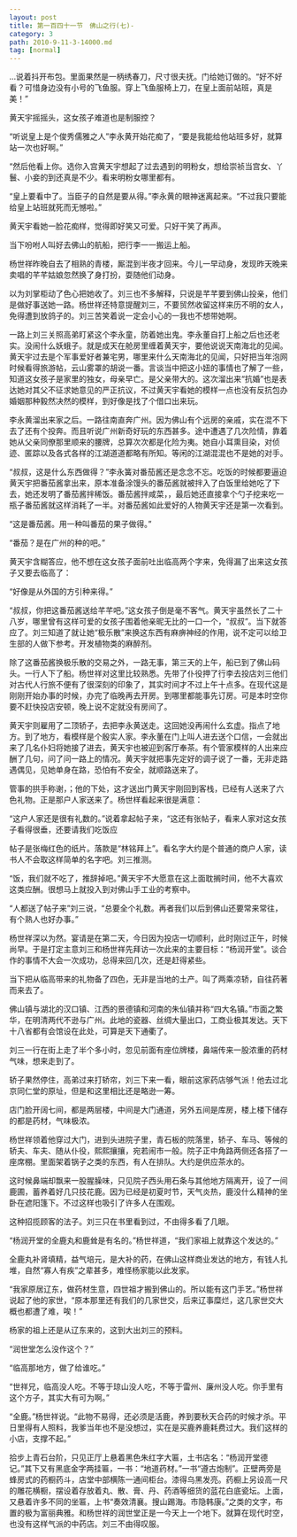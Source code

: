 ```yaml
---
layout: post
title: 第一百四十一节　佛山之行(七)-
category: 3
path: 2010-9-11-3-14000.md
tag: [normal]
---
```


…说着抖开布包。里面果然是一柄绣春刀，尺寸很夫抚。门给她订做的。“好不好看？可惜身边没有小号的飞鱼服。穿上飞鱼服椅上刀，在皇上面前站班，真是美！”

黄天宇摇摇头，这女孩子难道也是制服控？

“听说皇上是个俊秀儒雅之人”李永黄开始花痴了，“要是我能给他站班多好，就算站一次也好啊。”

“然后他看上你。选你入宫黄天宇想起了过去遇到的明粉女，想给崇祯当宫女、丫鬟、小妾的到还真是不少。看来明粉女哪里都有。

“皇上要看中了。当臣子的自然是要从得。”李永黄的眼神迷离起来。“不过我只要能给皇上站班就死而无憾啦。”

黄天宇看她一脸花痴样，觉得即好笑又可爱。只好干笑了再声。

当下吩咐人叫好去佛山的航船，把行李一一搬运上船。

杨世祥昨晚自去了相熟的青楼，厮混到半夜才回来。今儿一早动身，发现昨天晚来卖唱的芊芊姑娘忽然换了身打扮，耍随他们动身。

以为刘掌柜动了色心把她收了。刘三也不多解释，只说是芊芊要到佛山投亲，他们是做好事送她一路。杨世祥还特意提醒刘三，不要贸然收留这样来历不明的女人，免得遭到放鸽子的。刘三苦笑着说一定会小心的一我也不想带她啊。

一路上刘三关照高弟盯紧这个李永童，防着她出鬼。李永董自打上船之后也还老实。没闹什么妖蛾子。就是成天在舱房里缠着黄天宇，要他说说天南海北的见闻。黄天宇过去是个军事爱好者兼宅男，哪里来什么天南海北的见闻，只好把当年泡网时候看得旅游帖，云山雾罩的胡说一番。言谈当中把这小妞的事情也了解了一些，知道这女孩子是家里的独女，母亲早亡。是父亲带大的。这次溜出来“抗婚”也是表达她对其父不征求她意见的严正抗议，不过黄天宇看她的模样一点也没有反抗包办婚姻那种毅然决然的模样，到好像是找了个借口出来玩。

李永黄溜出来家之后。一路往南直奔广州。因为佛山有个远房的亲戚，实在混不下去了还有个投奔。而且听说广州新奇好玩的东西甚多。途中遭遇了几次险情，靠着她从父亲同僚那里顺来的腰牌，总算次次都是化险为夷。她自小耳熏目染，对侦迹、匿踪以及各式各样的江湖道道都略有所知。等闲的江湖混混也不是她的对手。

“叔叔，这是什么东西做得？”李永簧对番茄酱还是念念不忘。吃饭的时候都要逼迫黄天宇把番茄酱拿出来，原本准备涂馒头的番茄酱就被拌入了白饭里给她吃了下去，她还发明了番茄酱拌稀饭。番茄酱拌咸菜，，最后她还直接拿个勺子挖来吃一瓶子番茄酱就这样消耗了一半。对番茄酱如此爱好的人物黄天宇还是第一次看到。

“这是番茄酱。用一种叫番茄的果子做得。”

“番茄？是在广州的种的吧。”

黄天宇含糊答应，他不想在这女孩子面前吐出临高两个字来，免得漏了出来这女孩子又要去临高了：

“好像是从外国的方引种来得。”

“叔叔，你把这番茄酱送给芊芊吧。”这女孩子倒是毫不客气。黄天宇虽然长了二十八岁，哪里曾有这样可爱的女孩子围着他亲昵无比的一口一个，“叔叔”。当下就答应了。刘三知道了就让她“极乐散”来换这东西有麻痹神经的作用，说不定可以给卫生部的人做下参考。开发植物类的麻醉剂。

除了这番茄酱换极乐散的交易之外，一路无事，第三天的上午，船已到了佛山码头。一行人下了船。杨世祥对这里比较熟悉。先带了仆役押了行李去投店刘三他们对古代人行旅不便有了很深刻的印象了，其实时间才不过上午十点多。在现代这是刚刚开始办事的时候，办完了临晚再去开房。到哪里都能事先订房。可是本时空你要不赶快投店安顿，晚上说不定就没有房间了。

黄天宇则雇用了二顶轿子，去把李永黄送走。这回她没再闹什么玄虚。指点了地方。到了地方，看模样是个殷实人家。李永董在门上叫人进去送个口信，一会就出来了几名仆妇将她接了进去，黄天宇也被迎到客厅奉茶。有个管家模样的人出来应酬了几句，问了问一路上的情况。黄天宇就把事先定好的调子说了一番，无非走路遇偶见，见她单身在路，恐怕有不安全，就顺路送来了。

管事的拱手称谢，；他的下处，这才送出门黄天宇刚回到客栈，已经有人送来了六色礼物。正是那户人家送来了。杨世样看起来很是满意：

“这户人家还是很有礼数的。”说着拿起帖子来，“这还有张帖子，看来人家对这女孩子看得很垂，还要请我们吃饭应

帖子是张梅红色的纸片。落款是“林铭拜上”。看名字大约是个普通的商户人家，读书人不会取这样简单的名字吧。刘三推测。

“饭，我们就不吃了，推辞掉吧。”黄天宇不大愿意在这上面耽搁时间，他不大喜欢这类应酬。很想马上就投入到对佛山手工业的考察中。

“人都送了帖子来”刘三说，“总要全个礼数。再者我们以后到佛山还要常来常往，有个熟人也好办事。”

杨世祥深以为然。宴请是在第二天，今日因为投店一切顺利，此时刚过正午，时候尚早。于是打定主意刘三和杨世祥先拜访一次此来的主要目标：“杨润开堂”。谈合作的事情不大会一次成功，总得来回几次，还是赶得紧些。

当下把从临高带来的礼物备了四色，无非是当地的土产。叫了两乘凉轿，自往药著而来去了。

佛山镇与湖北的汉口镇、江西的景德镇和河南的朱仙镇并称“四大名镇。”市面之繁华，在明清两代不逊与广州。此地的瓷器、丝绸大量出口，工商业极其发达。天下十八省都有会馆设在此处，可算是天下通衢了。

刘三一行在街上走了半个多小时，忽见前面有座位牌楼，鼻端传来一股浓重的药材气味，想来走到了。

轿子果然停住，高弟过来打轿帘，刘三下来一看，眼前这家药店够气派！他去过北京同仁堂的原址，但是和这里相比还是略逊一筹。

店门脸开阔七间，都是两层楼，中间是大门通道，另外五间是库房，楼上楼下储存的都是药材，气味极浓。

杨世祥领着他穿过大门，进到头进院子里，青石板的院落里，轿子、车马、等候的轿夫、车夫、随从仆役，熙熙攘攘，宛若闹市一般。院子正中角路两侧还各搭了一座席棚。里面架着锅子之类的东西，有人在排队。大约是供应茶水的。

这时候鼻端却飘来一股腥臊味，只见院子西头用石条与其他地方隔离开，设了一间鹿圃，蓄养着好几只技花鹿。因为已经是初夏时节，天气炎热，鹿没什么精神的坐卧在遮阳篷下。不过这样也吸引了许多人在围观。

这种招揽顾客的法子。刘三只在书里看到过，不由得多看了几眼。

“杨润开堂的全鹿丸和鹿耸是有名的。”杨世祥道，“我们家祖上就靠这个发达的。”

全鹿丸补肾填精，益气培元，是大补的药，在佛山这样商业发达的地方，有钱人扎堆，自然“寡人有疾”之辈甚多，难怪杨家能以此发家。

“我家原居辽东，做药材生意，四世祖才搬到佛山的。所以能有这门手艺。”杨世祥说起了他的家世，“原本那里还有我们的几家世交，后来辽事糜烂，这几家世交大概也都遭了难，唉！”

杨家的祖上还是从辽东来的，这到大出刘三的预料。

“润世堂怎么没作这个？”

“临高那地方，做了给谁吃。”

“世祥兄，临高没人吃。不等于琼山没人吃，不等于雷州、廉州没人吃。你手里有这个方子，其实大有可为啊。”

“全鹿。”杨世祥说。“此物不易得，还必须是活鹿，养到要秋天合药的时候才杀。平日里得有人照料，我爹当年也不是没想过，实在是买鹿养鹿耗费过大。我们这样的小店，支撑不起。”

拾步上青石台阶，只见正厅上悬着黑色朱红字大匾，土书店名：“杨润开堂德记。”其下又有黑底金字两挂匾，一书：“地道药材。”一书“遵古炮制”。正壁两旁是蜂房式的药橱药斗，店堂中部横陈一通间柜台。漆得乌黑发亮。药橱上另设高一尺的雕花横橱，摆设着存放着丸、散、膏、丹、药酒等细货的蓝花白底瓷坛。上面，又悬着许多不同的坐匾，上书“奏效清襄。搜山踢海。市隐韩康。”之类的文字，布置的极为富丽典雅。和杨世祥的润世堂正是一今天上一个地下。就算在现代时空，也没有这样气派的中药店。刘三不由得叹服。